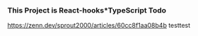 ### This Project is React-hooks*TypeScript Todo 
https://zenn.dev/sprout2000/articles/60cc8f1aa08b4b
testtest
